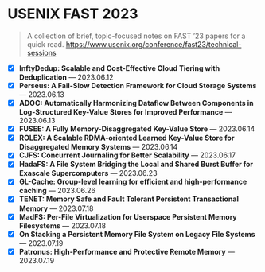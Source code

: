 # USENIX FAST 2023
> A collection of brief, topic-focused notes on FAST ’23 papers for a quick read.
> https://www.usenix.org/conference/fast23/technical-sessions

- [x] **InftyDedup: Scalable and Cost-Effective Cloud Tiering with Deduplication** — 2023.06.12
- [x] **Perseus: A Fail-Slow Detection Framework for Cloud Storage Systems** — 2023.06.13
- [x] **ADOC: Automatically Harmonizing Dataflow Between Components in Log-Structured Key-Value Stores for Improved Performance** — 2023.06.13
- [x] **FUSEE: A Fully Memory-Disaggregated Key-Value Store** — 2023.06.14
- [x] **ROLEX: A Scalable RDMA-oriented Learned Key-Value Store for Disaggregated Memory Systems** — 2023.06.14
- [x] **CJFS: Concurrent Journaling for Better Scalability** — 2023.06.17
- [x] **HadaFS: A File System Bridging the Local and Shared Burst Buffer for Exascale Supercomputers** — 2023.06.23
- [x] **GL-Cache: Group-level learning for efficient and high-performance caching** — 2023.06.26
- [x] **TENET: Memory Safe and Fault Tolerant Persistent Transactional Memory** — 2023.07.18
- [x] **MadFS: Per-File Virtualization for Userspace Persistent Memory Filesystems** — 2023.07.18
- [x] **On Stacking a Persistent Memory File System on Legacy File Systems** — 2023.07.19
- [x] **Patronus: High-Performance and Protective Remote Memory** — 2023.07.19
